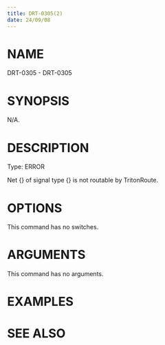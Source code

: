 ```yaml
---
title: DRT-0305(2)
date: 24/09/08
---
```


# NAME

DRT-0305 - DRT-0305

# SYNOPSIS

N/A.

# DESCRIPTION

Type: ERROR

Net {} of signal type {} is not routable by TritonRoute.

# OPTIONS

This command has no switches.

# ARGUMENTS

This command has no arguments.

# EXAMPLES

# SEE ALSO
